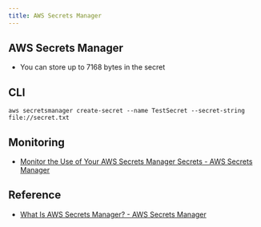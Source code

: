 ```yaml
---
title: AWS Secrets Manager
---
```


## AWS Secrets Manager

- You can store up to 7168 bytes in the secret


## CLI

```
aws secretsmanager create-secret --name TestSecret --secret-string file://secret.txt 
```

## Monitoring
- [Monitor the Use of Your AWS Secrets Manager Secrets \- AWS Secrets Manager](https://docs.aws.amazon.com/secretsmanager/latest/userguide/monitoring.html)

## Reference
- [What Is AWS Secrets Manager? \- AWS Secrets Manager](https://docs.aws.amazon.com/secretsmanager/latest/userguide/intro.html)
